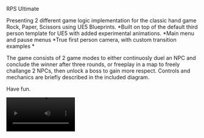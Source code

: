 RPS Ultimate

Presenting 2 different game logic implementation for the classic hand game Rock, Paper, Scissors using UE5 Blueprints.
*Built on top of the default third person template for UE5 with added experimental animations.
*Main menu and pause menus
*True first person camera, with custom transition examples
*

The game consists of 2 game modes to either continuosly duel an NPC and conclude the winner after three rounds, or freeplay in a map to freely challange 2 NPCs, then unlock a boss to gain more respect. Controls and mechanics are briefly described in the included diagram.

Have fun.

<video src='https://streamable.com/hnb433' width=180/>
Video shows the overly dynamic main menu (its better in game)

https://streamable.com/3alt8o
Here is the summary of the classic duel mode

https://streamable.com/wxajlc
Prompt after winning the duel mode

https://streamable.com/oe6kdq
This one shows the championship mode where the player can freely roam in the map

https://streamable.com/pgzvxk
Here is the location of the healing chair for the people who cannot complete this demo

https://streamable.com/2i898j
This video depicts the boss spawn and the intense boss battle
